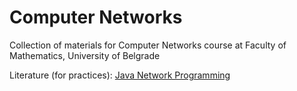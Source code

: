 # Computer Networks

Collection of materials for Computer Networks course at Faculty of Mathematics, University of Belgrade

Literature (for practices): [Java Network Programming](https://www.oreilly.com/library/view/java-network-programming/1565928709/)
